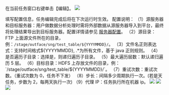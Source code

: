 在当前任务窗口右键单击【编辑】。
![](http://imgcache.tce.fsphere.cn/image/mc.qcloudimg.com/static/img/a9aaa54ca2b98d20522b9fce591f9122/image.png)

填写配置信息，任务编辑完成后将在下次运行时生效。
配置说明：
（1）源服务器和目标服务器：用户做数据分析处理时需将外部数据从源服务器导入到平台，最终将处理结果导出到目标服务器。配置详情请参见 [服务器配置](http://tce.fsphere.cn/document/product/273/12920)。
（2）源目录：FTP 上面源文件所在的目录，例：`/stage/outface/sng/test_table/${YYYYMMDD}/`。
（3）文件名正则表达式：支持时间格式${YYYYMMDD}, .*为所有文件，基于 java 正则规则。
（4）是否遍历子目录：选择是，则递归遍历子目录。
（5）最大遍历层数：默认递归遍历 5 层。
（6）目标目录：HDFS 上存放文件的目录，例：`/stage/outface/sng/test_table/${YYYYMMDD}/`。
（7）重试次数：重试次数。（重试次数为 0，任务不下发）
（8）步长：间隔多少周期执行一次。(若是天任务，步数为 2，每两天执行一次)
（9）代理 IP：任务执行所在机器 ip。
![](http://imgcache.tce.fsphere.cn/image/mc.qcloudimg.com/static/img/1ff702a66585ae7bdc3ea767b935aaea/image.png)
![](http://imgcache.tce.fsphere.cn/image/mc.qcloudimg.com/static/img/4bba2828554e3d62f29a03ed364cdf2b/image.png)
![](http://imgcache.tce.fsphere.cn/image/mc.qcloudimg.com/static/img/de5e5ab149732e8d9d2f5e150f045f0f/image.png)
